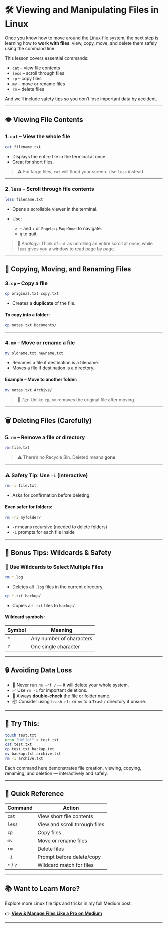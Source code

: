 # 🛠️ Viewing and Manipulating Files in Linux

Once you know how to move around the Linux file system, the next step is learning how to **work with files**: view, copy, move, and delete them safely using the command line.

This lesson covers essential commands:

- `cat` – view file contents
- `less` – scroll through files
- `cp` – copy files
- `mv` – move or rename files
- `rm` – delete files

And we’ll include safety tips so you don’t lose important data by accident.

---

## 👁️ Viewing File Contents

### 1. `cat` – View the whole file

```bash
cat filename.txt
````

* Displays the entire file in the terminal at once.
* Great for short files.

> ⚠️ For large files, `cat` will flood your screen. Use `less` instead.

---

### 2. `less` – Scroll through file contents

```bash
less filename.txt
```

* Opens a scrollable viewer in the terminal.
* Use:

  * `↑` and `↓` or `PageUp` / `PageDown` to navigate.
  * `q` to quit.

> 🧠 *Analogy:* Think of `cat` as unrolling an entire scroll at once, while `less` gives you a window to read page by page.

---

## 📄 Copying, Moving, and Renaming Files

### 3. `cp` – Copy a file

```bash
cp original.txt copy.txt
```

* Creates a **duplicate** of the file.

#### To copy into a folder:

```bash
cp notes.txt Documents/
```

---

### 4. `mv` – Move or rename a file

```bash
mv oldname.txt newname.txt
```

* Renames a file if destination is a filename.
* Moves a file if destination is a directory.

#### Example – Move to another folder:

```bash
mv notes.txt Archive/
```

> 🧠 *Tip:* Unlike `cp`, `mv` removes the original file after moving.

---

## 🗑️ Deleting Files (Carefully)

### 5. `rm` – Remove a file or directory

```bash
rm file.txt
```

> ⚠️ There’s no Recycle Bin. Deleted means **gone**.

---

### ⚠️ Safety Tip: Use `-i` (interactive)

```bash
rm -i file.txt
```

* Asks for confirmation before deleting.

#### Even safer for folders:

```bash
rm -ri myfolder/
```

* `-r` means recursive (needed to delete folders)
* `-i` prompts for each file inside

---

## 🌟 Bonus Tips: Wildcards & Safety

### 🐚 Use Wildcards to Select Multiple Files

```bash
rm *.log
```

* Deletes all `.log` files in the current directory.

```bash
cp *.txt backup/
```

* Copies all `.txt` files to `backup/`

#### Wildcard symbols:

| Symbol | Meaning                  |
| ------ | ------------------------ |
| `*`    | Any number of characters |
| `?`    | One single character     |

---

## 🔒 Avoiding Data Loss

* 🛑 Never run `rm -rf /` — it will delete your whole system.
* ✅ Use `rm -i` for important deletions.
* 💾 Always **double-check** the file or folder name.
* 📦 Consider using `trash-cli` or `mv` to a `Trash/` directory if unsure.

---

## 🧪 Try This:

```bash
touch test.txt
echo "Hello!" > test.txt
cat test.txt
cp test.txt backup.txt
mv backup.txt archive.txt
rm -i archive.txt
```

Each command here demonstrates file creation, viewing, copying, renaming, and deletion — interactively and safely.

---

## 🎯 Quick Reference

| Command   | Action                        |
| --------- | ----------------------------- |
| `cat`     | View short file contents      |
| `less`    | View and scroll through files |
| `cp`      | Copy files                    |
| `mv`      | Move or rename files          |
| `rm`      | Delete files                  |
| `-i`      | Prompt before delete/copy     |
| `*` / `?` | Wildcard match for files      |

---

## 📚 Want to Learn More?

Explore more Linux file tips and tricks in my full Medium post:

👉 [**View & Manage Files Like a Pro on Medium**](https://medium.com/your-linux-files-guide)

---
